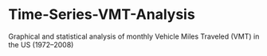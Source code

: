 # Time-Series-VMT-Analysis
Graphical and statistical analysis of monthly Vehicle Miles Traveled (VMT) in the US (1972–2008)
